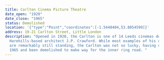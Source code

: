 ```yaml
---
title: Carlton Cinema Picture Theatre
date_open: "1920"
date_close: "1965"
status: Demolished
location: '{"type":"Point","coordinates":[-1.5440404,53.8054599]}'
address: 19-21 Carlton Street, Little London
description: "Opened in 1920, the Carlton is one of 14 Leeds cinemas designed by
  Harehills-based architect J.P. Crawford. While most examples of his cinemas
  are remarkably still standing, the Carlton was not so lucky, having closed in
  1965 and been demolished to make way for the inner ring road. "
---
```


